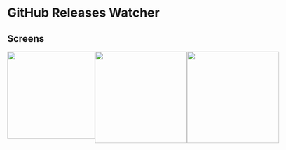 # GitHub Releases Watcher

## Screens


<div style="display:flex; justify-content:space-around">
<image width="200" src="./docs/assets/signin-gif.gif" >

<image width="210" src="./docs/assets/dashboard.jpeg" >
<image width="210" src="./docs/assets/search.jpeg" >

</div>
